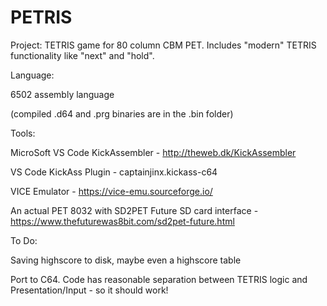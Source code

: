 # PETRIS

Project: 
TETRIS game for 80 column CBM PET. Includes "modern" TETRIS functionality like "next" and "hold".

Language: 

6502 assembly language

(compiled .d64 and .prg binaries are in the .bin folder)


Tools:

MicroSoft VS Code
KickAssembler - http://theweb.dk/KickAssembler

VS Code KickAss Plugin  - captainjinx.kickass-c64

VICE Emulator - https://vice-emu.sourceforge.io/ 

An actual PET 8032 with SD2PET Future SD card interface -  https://www.thefuturewas8bit.com/sd2pet-future.html

        
To Do:
 
 Saving highscore to disk, maybe even a highscore table
 
 Port to C64. Code has reasonable separation between TETRIS logic and Presentation/Input - so it should work!
